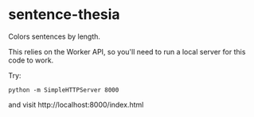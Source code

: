 # sentence-thesia

Colors sentences by length.

This relies on the Worker API, so you'll need to run a local server for this code to work.

Try:

```
python -m SimpleHTTPServer 8000
```

and visit http://localhost:8000/index.html
